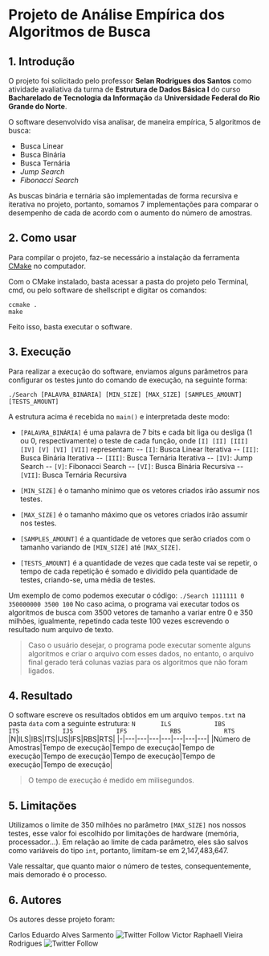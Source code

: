 # Projeto de Análise Empírica dos Algoritmos de Busca

## 1. Introdução

O projeto foi solicitado pelo professor **Selan Rodrigues dos Santos** como atividade avaliativa da turma de **Estrutura de Dados Básica I** do curso **Bacharelado de Tecnologia da Informação** da **Universidade Federal do Rio Grande do Norte**.

O software desenvolvido visa analisar, de maneira empírica, 5 algoritmos de busca: 

 - Busca Linear
 - Busca Binária
 - Busca Ternária
 - *Jump Search*
 - *Fibonacci Search*

As buscas binária e ternária são implementadas de forma recursiva e iterativa no projeto, portanto, somamos 7 implementações para comparar o desempenho de cada de acordo com o aumento do número de amostras.

## 2. Como usar

Para compilar o projeto, faz-se necessário a instalação da ferramenta [CMake](https://cmake.org/) no computador.

Com o CMake instalado, basta acessar a pasta do projeto pelo Terminal, cmd, ou pelo software de shellscript e digitar os comandos:

    ccmake .
    make

Feito isso, basta executar o software.

## 3. Execução
Para realizar a execução do software, enviamos alguns parâmetros para configurar os testes junto do comando de execução, na seguinte forma:

    ./Search [PALAVRA_BINÁRIA] [MIN_SIZE] [MAX_SIZE] [SAMPLES_AMOUNT] [TESTS_AMOUNT]
A estrutura acima é recebida no `main()` e interpretada deste modo:

 - `[PALAVRA_BINÁRIA]` é uma palavra de 7 bits e cada bit liga ou desliga (1 ou 0, respectivamente) o teste de cada função, onde `[I] [II] [III] [IV] [V] [VI] [VII]` representam:
 -- `[I]`: Busca Linear Iterativa
 -- `[II]`: Busca Binária Iterativa
 -- `[III]`: Busca Ternária Iterativa
 -- `[IV]`: Jump Search
 -- `[V]`: Fibonacci Search
 -- `[VI]`: Busca Binária Recursiva
 -- `[VII]`: Busca Ternária Recursiva

 - `[MIN_SIZE]` é o tamanho mínimo que os vetores criados irão assumir nos testes.
 - `[MAX_SIZE]` é o tamanho máximo que os vetores criados irão assumir nos testes.
 - `[SAMPLES_AMOUNT]` é a quantidade de vetores que serão criados com o tamanho variando de `[MIN_SIZE]` até `[MAX_SIZE]`.
 - `[TESTS_AMOUNT]` é a quantidade de vezes que cada teste vai se repetir, o tempo de cada repetição é somado e dividido pela quantidade de testes, criando-se, uma média de testes.

Um exemplo de como podemos executar o código:
`./Search 1111111 0 350000000 3500 100`
No caso acima, o programa vai executar todos os algoritmos de busca com 3500 vetores de tamanho a variar entre 0 e 350 milhões, igualmente, repetindo cada teste 100 vezes escrevendo o resultado num arquivo de texto.

>Caso o usuário desejar, o programa pode executar somente alguns algoritmos e criar o arquivo com esses dados, no entanto, o arquivo final gerado terá colunas vazias para os algoritmos que não foram ligados.

## 4. Resultado
O software escreve os resultados obtidos em um arquivo `tempos.txt` na pasta `data`  com a seguinte estrutura:
`N       ILS            IBS            ITS            IJS            IFS            RBS            RTS`           
|N|ILS|IBS|ITS|IJS|IFS|RBS|RTS|
|-|---|---|---|---|---|---|---|
|Número de Amostras|Tempo de execução|Tempo de execução|Tempo de execução|Tempo de execução|Tempo de execução|Tempo de execução|Tempo de execução|

> O tempo de execução é medido em milisegundos.
 
## 5. Limitações
Utilizamos o limite de 350 milhões no parâmetro `[MAX_SIZE]` nos nossos testes, esse valor foi escolhido por limitações de hardware (memória, processador...). Em relação ao limite de cada parâmetro, eles são salvos como variáveis do tipo `int`, portanto, limitam-se em 2,147,483,647.

Vale ressaltar, que quanto maior o número de testes, consequentemente, mais demorado é o processo.

## 6. Autores
Os autores desse projeto foram:

Carlos Eduardo Alves Sarmento ![Twitter Follow](https://img.shields.io/twitter/follow/__edusrmt.svg?style=social)
Victor Raphaell Vieira Rodrigues ![Twitter Follow](https://img.shields.io/twitter/follow/__victorvieira.svg?style=social)